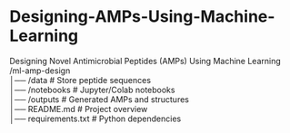 # Designing-AMPs-Using-Machine-Learning
Designing Novel Antimicrobial Peptides (AMPs) Using Machine Learning
/ml-amp-design  
│── /data                  # Store peptide sequences  
│── /notebooks             # Jupyter/Colab notebooks  
│── /outputs               # Generated AMPs and structures  
│── README.md              # Project overview  
│── requirements.txt       # Python dependencies  
